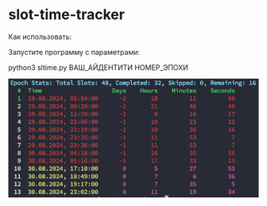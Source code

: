 # slot-time-tracker

Как использовать:

Запустите программу с параметрами:

python3 sltime.py ВАШ_АЙДЕНТИТИ НОМЕР_ЭПОХИ

![Скриншот](images/screenshot.jpg)


